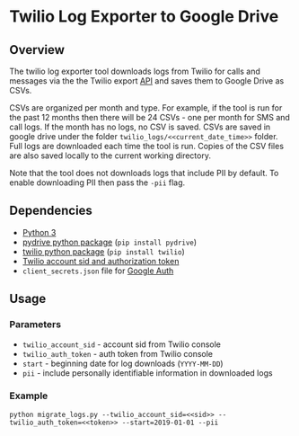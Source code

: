 # Twilio Log Exporter to Google Drive

## Overview

The twilio log exporter tool downloads logs from Twilio for calls and messages
via the the Twilio export
[API](https://support.twilio.com/hc/en-us/articles/223183588-Exporting-SMS-and-Call-Logs)
and saves them to Google Drive as CSVs.

CSVs are organized per month and type. For example, if the tool is run for the
past 12 months then there will be 24 CSVs - one per month for SMS and call logs.
If the month has no logs, no CSV is saved. CSVs are saved in google drive under
the folder `twilio_logs/<<current_date_time>>` folder. Full logs are downloaded
each time the tool is run. Copies of the CSV files are also saved locally to the
current working directory.

Note that the tool does not downloads logs that include PII by default. To enable downloading PII then pass the `-pii` flag.

## Dependencies
* [Python 3](https://www.python.org/downloads/)
* [pydrive python package](https://pypi.org/project/PyDrive/) (`pip install pydrive`)
* [twilio python package](https://www.twilio.com/docs/libraries/python)
  (`pip install twilio`)
* [Twilio account sid and authorization token](https://support.twilio.com/hc/en-us/articles/223136027-Auth-Tokens-and-How-to-Change-Them)
* `client_secrets.json` file for
  [Google Auth](https://pythonhosted.org/PyDrive/quickstart.html#authentication)

## Usage

### Parameters
* `twilio_account_sid` - account sid from Twilio console
* `twilio_auth_token` - auth token from Twilio console
* `start` - beginning date for log downloads (`YYYY-MM-DD`)
* `pii` - include personally identifiable information in downloaded logs

### Example

`python migrate_logs.py --twilio_account_sid=<<sid>> --twilio_auth_token=<<token>> --start=2019-01-01 --pii`
